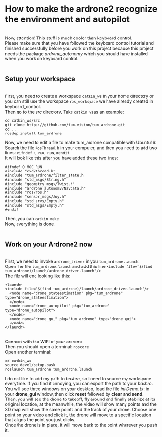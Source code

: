 How to make the ardrone2 recognize the environment and autopilot
=
<br> Now, attention! This stuff is much cooler than keyboard control.
<br> Please make sure that you have followed the keyboard control tutorial and finished successfully before you work on this project because
 this project needs the package _ardrone_autonomy_ which you should have installed when you work on keyboard control.
<br>
<br>

Setup your workspace
--
<br> First, you need to create a workspace `catkin_ws` in your home directory or you can still use the workspace `ros_workspace` we have already created in keyboard_control. 
<br> Then go to the _src_ directory, Take `catkin_ws`as an example:
```
cd catkin_ws/src
git clone https://github.com/tum-vision/tum_ardrone.git
cd ..
rosdep install tum_ardrone
```
 Now, we need to edit a file to make tum_ardrone compatible with Ubuntu16:
<br> Search the file `RosThread.h` in your computer, and then you need to add two lines: `#ifndef Q_MOC_RUN`, `#endif`
<br> It will look like this after you have added these two lines:
```
#ifndef Q_MOC_RUN
#include "cvd/thread.h"
#include "tum_ardrone/filter_state.h
#include "std_msgs/String.h"
#include "geometry_msgs/Twist.h"
#include "ardrone_autonomy/Navdata.h"
#include "ros/ros.h"
#include "sensor_msgs/Joy.h"
#include "std_srvs/Empty.h"
#include "std_msgs/Empty.h"
#endif
```
Then, you can `catkin_make`
<br> Now, everything is done.
 <br>
 <br>
 
 Work on your Ardrone2 now
 ------
 <br> First, we need to invoke `ardrone_driver` in you `tum_ardrone.launch`:
 <br> Open the file `tum_ardrone.launch` and add this line `<include file="$(find tum_ardrone)/launch/ardrone_driver.launch"/>`
<br> The file will end looking like this:
```
<launch>
<include file="$(find tum_ardrone)/launch/ardrone_driver.launch"/>
  <node name="drone_stateestimation" pkg="tum_ardrone" type="drone_stateestimation">
  </node>
  <node name="drone_autopilot" pkg="tum_ardrone" type="drone_autopilot">
  </node>
  <node name="drone_gui" pkg="tum_ardrone" type="drone_gui">
  </node>
</launch>
```
<br> Connect with the WIFI of your ardrone
 <br> Then you should open a terminal: `roscore`
 <br> Open another terminal:
 ```
cd catkin_ws
source devel/setup.bash
roslaunch tum_ardrone tum_ardrone.launch
```
 I do not like to add my path to _bashrc_, so I need to source my workspace everytime. If you find it annoying, you can export the path to your _bashrc_.
<br>  You will see three windows on your desktop, load the file _initDemo.txt_ in your **drone_gui** window, then click **reset** followed
by **clear and send**.
<br> Then, you will see the drone to takeoff, fly around and finally stabilize at its original location, at the meanwhile, the video will show many points and the 3D map will show the same points and the track of your drone. Choose one point on your video and click it, the drone will move to a specific location that aligns the point you just clicks.
<br> Once the drone is in place, it will move back to the point wherever you push it. 
